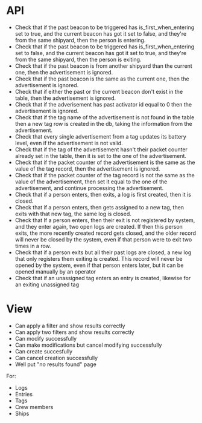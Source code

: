 # API

- Check that if the past beacon to be triggered has is_first_when_entering set to true, and the current beacon has got it set to false, and they're from the same shipyard, then the person is entering.
- Check that if the past beacon to be triggered has is_first_when_entering set to false, and the current beacon has got it set to true, and they're from the same shipyard, then the person is exiting.
- Check that if the past beacon is from another shipyard than the current one, then the advertisement is ignored.
- Check that if the past beacon is the same as the current one, then the advertisement is ignored.
- Check that if either the past or the current beacon don't exist in the table, then the advertisement is ignored.
- Check that if the adverisement has past activator id equal to 0 then the advertisement is ignored.
- Check that if the tag name of the advertisement is not found in the table then a new tag row is created in the db, taking the information from the advertisement.
- Check that every single advertisement from a tag updates its battery level, even if the advertisement is not valid.
- Check that if the tag of the advertisement hasn't their packet counter already set in the table, then it is set to the one of the advertisement.
- Check that if the packet counter of the advertisement is the same as the value of the tag record, then the advertisement is ignored.
- Check that if the packet counter of the tag record is not the same as the value of the advertisement, then set it equal to the one of the advertisement, and continue processing the advertisement.
- Check that if a person enters, then exits, a log is first created, then it is closed.
- Check that if a person enters, then gets assigned to a new tag, then exits with that new tag, the same log is closed.
- Check that If a person enters, then their exit is not registered by system, and they enter again, two open logs are created. If then this person exits, the more recently created record gets closed, and the older record will never be closed by the system, even if that person were to exit two times in a row.
- Check that if a person exits but all their past logs are closed, a new log that only registers them exiting is created. This record will never be opened by the system, even if that person enters later, but it can be opened manually by an operator
- Check that if an unassigned tag enters an entry is created, likewise for an exiting unassigned tag

# View

- Can apply a filter and show results correctly
- Can apply two filters and show results correctly
- Can modify successfully
- Can make modifications but cancel modifying successfully
- Can create succesfully
- Can cancel creation successfully
- Well put "no results found" page

For:

- Logs
- Entries
- Tags
- Crew members
- Ships